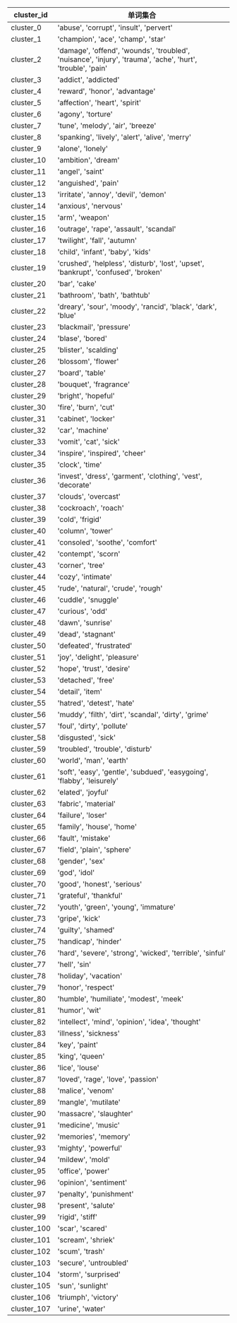  | cluster_id | 单词集合 |
 |-------|-------|
| cluster_0 | 'abuse', 'corrupt', 'insult', 'pervert' |
| cluster_1 | 'champion', 'ace', 'champ', 'star' |
| cluster_2 | 'damage', 'offend', 'wounds', 'troubled', 'nuisance', 'injury', 'trauma', 'ache', 'hurt', 'trouble', 'pain' |
| cluster_3 | 'addict', 'addicted' |
| cluster_4 | 'reward', 'honor', 'advantage' |
| cluster_5 | 'affection', 'heart', 'spirit' |
| cluster_6 | 'agony', 'torture' |
| cluster_7 | 'tune', 'melody', 'air', 'breeze' |
| cluster_8 | 'spanking', 'lively', 'alert', 'alive', 'merry' |
| cluster_9 | 'alone', 'lonely' |
| cluster_10 | 'ambition', 'dream' |
| cluster_11 | 'angel', 'saint' |
| cluster_12 | 'anguished', 'pain' |
| cluster_13 | 'irritate', 'annoy', 'devil', 'demon' |
| cluster_14 | 'anxious', 'nervous' |
| cluster_15 | 'arm', 'weapon' |
| cluster_16 | 'outrage', 'rape', 'assault', 'scandal' |
| cluster_17 | 'twilight', 'fall', 'autumn' |
| cluster_18 | 'child', 'infant', 'baby', 'kids' |
| cluster_19 | 'crushed', 'helpless', 'disturb', 'lost', 'upset', 'bankrupt', 'confused', 'broken' |
| cluster_20 | 'bar', 'cake' |
| cluster_21 | 'bathroom', 'bath', 'bathtub' |
| cluster_22 | 'dreary', 'sour', 'moody', 'rancid', 'black', 'dark', 'blue' |
| cluster_23 | 'blackmail', 'pressure' |
| cluster_24 | 'blase', 'bored' |
| cluster_25 | 'blister', 'scalding' |
| cluster_26 | 'blossom', 'flower' |
| cluster_27 | 'board', 'table' |
| cluster_28 | 'bouquet', 'fragrance' |
| cluster_29 | 'bright', 'hopeful' |
| cluster_30 | 'fire', 'burn', 'cut' |
| cluster_31 | 'cabinet', 'locker' |
| cluster_32 | 'car', 'machine' |
| cluster_33 | 'vomit', 'cat', 'sick' |
| cluster_34 | 'inspire', 'inspired', 'cheer' |
| cluster_35 | 'clock', 'time' |
| cluster_36 | 'invest', 'dress', 'garment', 'clothing', 'vest', 'decorate' |
| cluster_37 | 'clouds', 'overcast' |
| cluster_38 | 'cockroach', 'roach' |
| cluster_39 | 'cold', 'frigid' |
| cluster_40 | 'column', 'tower' |
| cluster_41 | 'consoled', 'soothe', 'comfort' |
| cluster_42 | 'contempt', 'scorn' |
| cluster_43 | 'corner', 'tree' |
| cluster_44 | 'cozy', 'intimate' |
| cluster_45 | 'rude', 'natural', 'crude', 'rough' |
| cluster_46 | 'cuddle', 'snuggle' |
| cluster_47 | 'curious', 'odd' |
| cluster_48 | 'dawn', 'sunrise' |
| cluster_49 | 'dead', 'stagnant' |
| cluster_50 | 'defeated', 'frustrated' |
| cluster_51 | 'joy', 'delight', 'pleasure' |
| cluster_52 | 'hope', 'trust', 'desire' |
| cluster_53 | 'detached', 'free' |
| cluster_54 | 'detail', 'item' |
| cluster_55 | 'hatred', 'detest', 'hate' |
| cluster_56 | 'muddy', 'filth', 'dirt', 'scandal', 'dirty', 'grime' |
| cluster_57 | 'foul', 'dirty', 'pollute' |
| cluster_58 | 'disgusted', 'sick' |
| cluster_59 | 'troubled', 'trouble', 'disturb' |
| cluster_60 | 'world', 'man', 'earth' |
| cluster_61 | 'soft', 'easy', 'gentle', 'subdued', 'easygoing', 'flabby', 'leisurely' |
| cluster_62 | 'elated', 'joyful' |
| cluster_63 | 'fabric', 'material' |
| cluster_64 | 'failure', 'loser' |
| cluster_65 | 'family', 'house', 'home' |
| cluster_66 | 'fault', 'mistake' |
| cluster_67 | 'field', 'plain', 'sphere' |
| cluster_68 | 'gender', 'sex' |
| cluster_69 | 'god', 'idol' |
| cluster_70 | 'good', 'honest', 'serious' |
| cluster_71 | 'grateful', 'thankful' |
| cluster_72 | 'youth', 'green', 'young', 'immature' |
| cluster_73 | 'gripe', 'kick' |
| cluster_74 | 'guilty', 'shamed' |
| cluster_75 | 'handicap', 'hinder' |
| cluster_76 | 'hard', 'severe', 'strong', 'wicked', 'terrible', 'sinful' |
| cluster_77 | 'hell', 'sin' |
| cluster_78 | 'holiday', 'vacation' |
| cluster_79 | 'honor', 'respect' |
| cluster_80 | 'humble', 'humiliate', 'modest', 'meek' |
| cluster_81 | 'humor', 'wit' |
| cluster_82 | 'intellect', 'mind', 'opinion', 'idea', 'thought' |
| cluster_83 | 'illness', 'sickness' |
| cluster_84 | 'key', 'paint' |
| cluster_85 | 'king', 'queen' |
| cluster_86 | 'lice', 'louse' |
| cluster_87 | 'loved', 'rage', 'love', 'passion' |
| cluster_88 | 'malice', 'venom' |
| cluster_89 | 'mangle', 'mutilate' |
| cluster_90 | 'massacre', 'slaughter' |
| cluster_91 | 'medicine', 'music' |
| cluster_92 | 'memories', 'memory' |
| cluster_93 | 'mighty', 'powerful' |
| cluster_94 | 'mildew', 'mold' |
| cluster_95 | 'office', 'power' |
| cluster_96 | 'opinion', 'sentiment' |
| cluster_97 | 'penalty', 'punishment' |
| cluster_98 | 'present', 'salute' |
| cluster_99 | 'rigid', 'stiff' |
| cluster_100 | 'scar', 'scared' |
| cluster_101 | 'scream', 'shriek' |
| cluster_102 | 'scum', 'trash' |
| cluster_103 | 'secure', 'untroubled' |
| cluster_104 | 'storm', 'surprised' |
| cluster_105 | 'sun', 'sunlight' |
| cluster_106 | 'triumph', 'victory' |
| cluster_107 | 'urine', 'water' |
